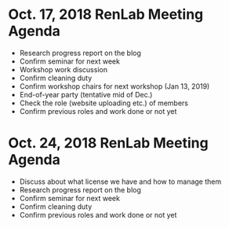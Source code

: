 # Oct. 17, 2018 RenLab Meeting Agenda
  - Research progress report on the blog
  - Confirm seminar for next week
  - Workshop work discussion
  - Confirm cleaning duty
  - Confirm workshop chairs for next workshop (Jan 13, 2019)
  - End-of-year party (tentative mid of Dec.)
  - Check the role (website uploading etc.) of members
  - Confirm previous roles and work done or not yet
# Oct. 24, 2018 RenLab Meeting Agenda
  - Discuss about what license we have and how to manage them
  - Research progress report on the blog
  - Confirm seminar for next week
  - Confirm cleaning duty
  - Confirm previous roles and work done or not yet